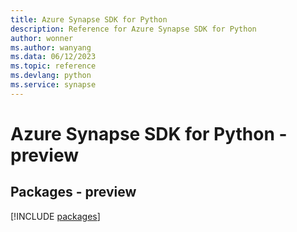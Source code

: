 ```yaml
---
title: Azure Synapse SDK for Python
description: Reference for Azure Synapse SDK for Python
author: wonner
ms.author: wanyang
ms.data: 06/12/2023
ms.topic: reference
ms.devlang: python
ms.service: synapse
---
```

# Azure Synapse SDK for Python - preview
## Packages - preview
[!INCLUDE [packages](synapse-index.md)]